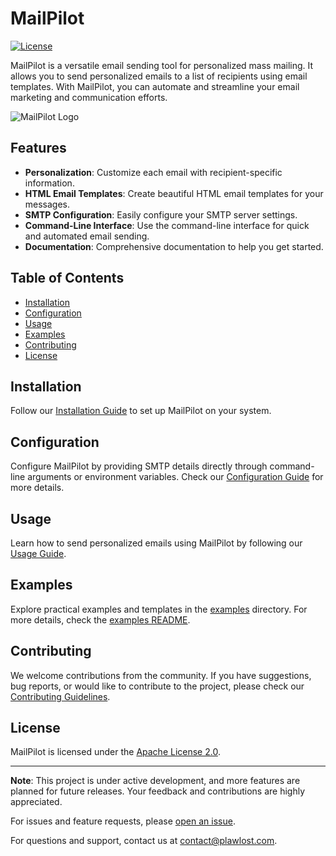 # MailPilot

[![License](https://img.shields.io/badge/license-Apache%202.0-blue.svg)](https://github.com/plawlost/MailPilot/blob/main/LICENSE)

MailPilot is a versatile email sending tool for personalized mass mailing. It allows you to send personalized emails to a list of recipients using email templates. With MailPilot, you can automate and streamline your email marketing and communication efforts.

![MailPilot Logo](https://i.ibb.co/SVg50yx/mailpilot-transparent.png)

## Features

- **Personalization**: Customize each email with recipient-specific information.
- **HTML Email Templates**: Create beautiful HTML email templates for your messages.
- **SMTP Configuration**: Easily configure your SMTP server settings.
- **Command-Line Interface**: Use the command-line interface for quick and automated email sending.
- **Documentation**: Comprehensive documentation to help you get started.

## Table of Contents

- [Installation](#installation)
- [Configuration](#configuration)
- [Usage](#usage)
- [Examples](#examples)
- [Contributing](#contributing)
- [License](#license)

## Installation

Follow our [Installation Guide](docs/installation.md) to set up MailPilot on your system.

## Configuration

Configure MailPilot by providing SMTP details directly through command-line arguments or environment variables. Check our [Configuration Guide](docs/configuration.md) for more details.

## Usage

Learn how to send personalized emails using MailPilot by following our [Usage Guide](docs/usage.md).

## Examples

Explore practical examples and templates in the [examples](examples/) directory. For more details, check the [examples README](examples/README.md).

## Contributing

We welcome contributions from the community. If you have suggestions, bug reports, or would like to contribute to the project, please check our [Contributing Guidelines](docs/CONTRIBUTING.md).

## License

MailPilot is licensed under the [Apache License 2.0](LICENSE).

---

**Note**: This project is under active development, and more features are planned for future releases. Your feedback and contributions are highly appreciated.

For issues and feature requests, please [open an issue](https://github.com/plawlost/MailPilot/issues).

For questions and support, contact us at [contact@plawlost.com](mailto:contact@plawlost.com).
